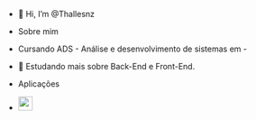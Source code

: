 - 👋 Hi, I’m @Thallesnz

- Sobre mim
- Cursando ADS - Análise e desenvolvimento  de sistemas em - 
- 🔭 Estudando mais sobre Back-End e Front-End.


- Aplicações
- <img src="https://img.shields.io/badge/-javascript-%23F7DF1E?style=flat-square&logo=javascript&logoColor=black" height="25"/>
  
